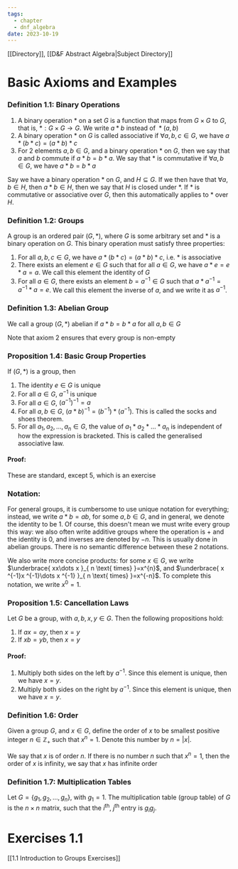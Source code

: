 ```yaml
---
tags:
  - chapter
  - dnf_algebra
date: 2023-10-19
---
```

[[Directory]], [[D&F Abstract Algebra|Subject Directory]]

# Basic Axioms and Examples
### Definition 1.1: Binary Operations
1. A binary operation ${} *$ on a set $G {}$ is a function that maps from $G\times G {}$ to $G$, that is, ${} *:G\times G\to{}G$. We write $a*b$ instead of ${} *(a,\, b) {}$
2. A binary operation $* {}$ on ${} G {}$ is called associative if ${} \forall a,\, b,\, c\in G {}$, we have ${} a*(b*c)=(a*b)*c {}$
3. For 2 elements ${} a,\, b\in G {}$, and a binary operation $*$ on $G$, then we say that $a$ and $b$ commute if ${} a*b=b*a {}$. We say that $*$ is commutative if ${} \forall a,\, b\in G {}$, we have ${} a*b=b*a$

Say we have a binary operation $*$ on $G$, and ${} H\subseteq G {}$. If we then have that ${} \forall a,\, b \in  H$, then ${} a*b\in H {}$, then we say that $H$ is closed under $*$. If $*$ is commutative or associative over $G$, then this automatically applies to $*$ over $H$.

### Definition 1.2: Groups
A group is an ordered pair ${} (G,\, *)$, where $G$ is some arbitrary set and $*$ is a binary operation on $G$. This binary operation must satisfy three properties:
1. For all ${} a,\, b,\,c \in G {}$, we have $a*(b*c)=(a*b)*c$, i.e. $*$ is associative
2. There exists an element ${} e\in G {}$ such that for all ${} a\in G {}$, we have ${} a*e=e*a=a {}$. We call this element the identity of $G {}$
3. For all ${} a \in  G$, there exists an element $b=a^{-1}\in G$ such that ${} a*a^{-1}=a^{-1}*a=e {}$. We call this element the inverse of $a {}$, and we write it as ${} a^{-1} {}$.

### Definition 1.3: Abelian Group
We call a group ${} (G,\, *) {}$ abelian if ${} a*b=b*a {}$ for all ${} a,\, b \in  G {}$

Note that axiom $2 {}$ ensures that every group is non-empty

### Proposition 1.4: Basic Group Properties
If ${} (G,\,  * ) {}$ is a group, then
1. The identity ${} e\in G {}$ is unique
2. For all ${} a \in  G {}$, ${} a^{-1}$ is unique
3. For all ${} a \in  G {}$, ${} ( a^{-1} )^{-1}=a {}$
4. For all ${} a,\, b \in  G$, ${} (a*b)^{-1}=(b^{-1})*(a^{-1}) {}$. This is called the socks and shoes theorem.
5. For all ${} a_{1},\, a_{2},\,\dots,\,a_{n}\in G {}$, the value of ${} a_{1}*a_{2}*\dots*a_{n}$ is independent of how the expression is bracketed. This is called the generalised associative law.

#### Proof:
These are standard, except 5, which is an exercise
### Notation:
For general groups, it is cumbersome to use unique notation for everything; instead, we write $a*b=ab$, for some $a,\, b\in G$, and in general, we denote the identity to be $1$. Of course, this doesn't mean we must write every group this way: we also often write additive groups where the operation is $+$ and the identity is $0$, and inverses are denoted by $-n {}$. This is usually done in abelian groups. There is no semantic difference between these 2 notations.

We also write more concise products: for some ${} x \in  G {}$, we write $\underbrace{ xx\dots x }_{ n \text{ times} }=x^{n}$, and $\underbrace{ x ^{-1}x ^{-1}\dots x ^{-1} }_{ n \text{ times} }=x^{-n}$. To complete this notation, we write $x^{0}=1$. 
### Proposition 1.5: Cancellation Laws
Let $G$ be a group, with ${} a, b, x, y\in G {}$. Then the following propositions hold:
1. If ${} ax=ay {}$, then ${} x=y {}$
2. If ${} xb=yb$, then ${} x=y {}$

#### Proof:
1. Multiply both sides on the left by $a^{-1}$. Since this element is unique, then we have ${} x=y {}$.
2. Multiply both sides on the right by ${} a^{-1}$. Since this element is unique, then we have ${} x=y {}$.

### Definition 1.6: Order
Given a group $G$, and ${} x \in G$, define the order of $x$ to be smallest positive integer ${} n \in\mathbb{Z}_{+} {}$ such that ${} x^{n}=1$. Denote this number by $n=|x|$. 

We say that $x$ is of order $n$. If there is no number $n$ such that ${} x^{n}=1 {}$, then the order of $x$ is infinity, we say that $x$ has infinite order

### Definition 1.7: Multiplication Tables
Let ${} G=\{ g_{1},\, g_{2},\,\dots,\,g_{n} \} {}$, with ${} g_{1}=1 {}$. The multiplication table (group table) of $G$ is the $n\times n {}$ matrix, such that the $i^{\text{th}} {}$, $j^{\text{th}} {}$ entry is ${} g_{i}g_{j} {}$.

# Exercises 1.1
[[1.1 Introduction to Groups Exercises]]
